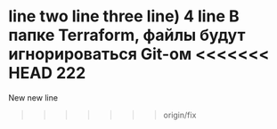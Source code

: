line
two line
 three line)
4 line
В папке Terraform, файлы будут игнорироваться Git-ом
<<<<<<< HEAD
222
=======
New new line
>>>>>>> origin/fix
